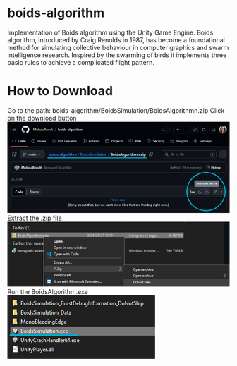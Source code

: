 # boids-algorithm
Implementation of Boids algorithm using the Unity Game Engine. Boids algorithm, introduced by Craig Renolds in 1987, has become a foundational method for simulating collective behaviour in computer graphics and swarm intelligence research. Inspired by the swarming of birds it implements three basic rules to achieve a complicated flight pattern.

# How to Download
Go to the path: boids-algorithm/BoidsSimulation/BoidsAlgorithmn.zip
Click on the download button
![Sample Image](./Resources/howToDownload.png)
Extract the .zip file
![Sample Image](./Resources/howToExtract.png)
Run the BoidsAlgorithm.exe
![Sample Image](./Resources/howToPlay.png)
